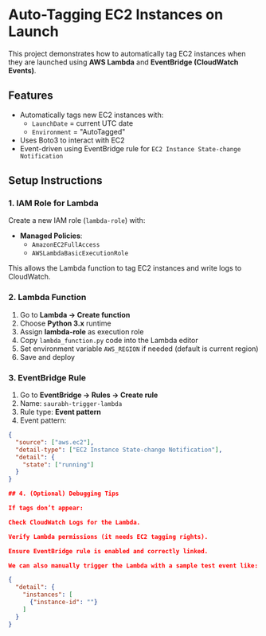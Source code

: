 # Auto-Tagging EC2 Instances on Launch

This project demonstrates how to automatically tag EC2 instances when they are launched using **AWS Lambda** and **EventBridge (CloudWatch Events)**.

## Features

- Automatically tags new EC2 instances with:
  - `LaunchDate` = current UTC date
  - `Environment` = "AutoTagged"
- Uses Boto3 to interact with EC2
- Event-driven using EventBridge rule for `EC2 Instance State-change Notification`

## Setup Instructions

### 1. IAM Role for Lambda

Create a new IAM role (`lambda-role`) with:

- **Managed Policies**:
  - `AmazonEC2FullAccess`
  - `AWSLambdaBasicExecutionRole`

This allows the Lambda function to tag EC2 instances and write logs to CloudWatch.

### 2. Lambda Function

1. Go to **Lambda → Create function**
2. Choose **Python 3.x** runtime
3. Assign **lambda-role** as execution role
4. Copy `lambda_function.py` code into the Lambda editor
5. Set environment variable `AWS_REGION` if needed (default is current region)
6. Save and deploy

### 3. EventBridge Rule

1. Go to **EventBridge → Rules → Create rule**
2. Name: `saurabh-trigger-lambda`
3. Rule type: **Event pattern**
4. Event pattern:

```json
{
  "source": ["aws.ec2"],
  "detail-type": ["EC2 Instance State-change Notification"],
  "detail": {
    "state": ["running"]
  }
}

## 4. (Optional) Debugging Tips

If tags don’t appear:

Check CloudWatch Logs for the Lambda.

Verify Lambda permissions (it needs EC2 tagging rights).

Ensure EventBridge rule is enabled and correctly linked.

We can also manually trigger the Lambda with a sample test event like:

{
  "detail": {
    "instances": [
      {"instance-id": ""}
    ]
  }
}

